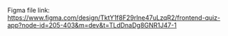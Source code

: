 Figma file link: https://www.figma.com/design/TktY1f8F29rlne47uLzqR2/frontend-quiz-app?node-id=205-403&m=dev&t=TLdDnaDg8GNR1J47-1